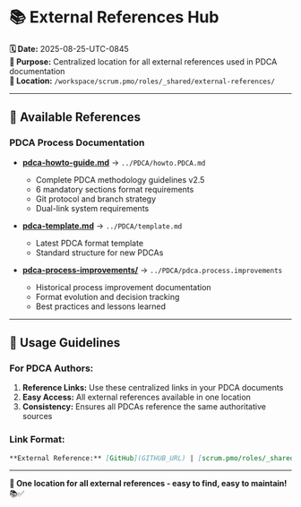 # 📚 **External References Hub**

**🗓️ Date:** 2025-08-25-UTC-0845  
**🎯 Purpose:** Centralized location for all external references used in PDCA documentation  
**📍 Location:** `/workspace/scrum.pmo/roles/_shared/external-references/`

---

## **🔗 Available References**

### **PDCA Process Documentation**
- **[pdca-howto-guide.md](./pdca-howto-guide.md)** → `../PDCA/howto.PDCA.md`
  - Complete PDCA methodology guidelines v2.5
  - 6 mandatory sections format requirements
  - Git protocol and branch strategy
  - Dual-link system requirements

- **[pdca-template.md](./pdca-template.md)** → `../PDCA/template.md`
  - Latest PDCA format template
  - Standard structure for new PDCAs

- **[pdca-process-improvements/](./pdca-process-improvements)** → `../PDCA/pdca.process.improvements`
  - Historical process improvement documentation
  - Format evolution and decision tracking
  - Best practices and lessons learned

---

## **🎯 Usage Guidelines**

### **For PDCA Authors:**
1. **Reference Links:** Use these centralized links in your PDCA documents
2. **Easy Access:** All external references available in one location
3. **Consistency:** Ensures all PDCAs reference the same authoritative sources

### **Link Format:**
```markdown
**External Reference:** [GitHub](GITHUB_URL) | [scrum.pmo/roles/_shared/external-references/reference-name](scrum.pmo/roles/_shared/external-references/reference-name)
```

---

**🔗 One location for all external references - easy to find, easy to maintain!** 📚✅
